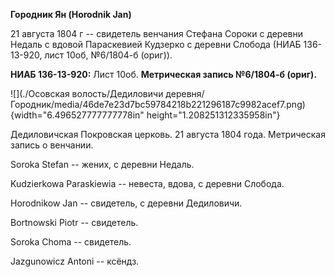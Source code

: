 **Городник Ян (Horodnik Jan)**

21 августа 1804 г -- свидетель венчания Стефана Сороки с деревни Недаль
с вдовой Параскевией Кудзерко с деревни Слобода (НИАБ 136-13-920, лист
10об, №6/1804-б (ориг)).

**НИАБ 136-13-920:** Лист 10об. **Метрическая запись №6/1804-б (ориг).**

![](./Осовская волость/Дедиловичи деревня/Городник/media/46de7e23d7bc59784218b221296187c9982acef7.png){width="6.496527777777778in"
height="1.208251312335958in"}

Дедиловичская Покровская церковь. 21 августа 1804 года. Метрическая
запись о венчании.

Soroka Stefan -- жених, с деревни Недаль.

Kudzierkowa Paraskiewia -- невеста, вдова, с деревни Слобода.

Horodnikow Jan -- свидетель, с деревни Дедиловичи.

Bortnowski Piotr -- свидетель.

Soroka Choma -- свидетель.

Jazgunowicz Antoni -- ксёндз.
